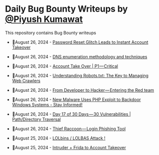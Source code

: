 # Daily Bug Bounty Writeups by [@Piyush Kumawat](https://twitter.com/piyush_supiy) 
This repository contains Bug Bounty writeups

<!-- BLOG-POST-LIST:START -->
 - 💯August 26, 2024 - [Password Reset Glitch Leads to Instant Account Takeover](https://bevijaygupta.medium.com/password-reset-glitch-leads-to-instant-account-takeover-a4e67b667eaf?source=rss------bug_bounty-5) 

 - 💯August 26, 2024 - [DNS enumeration methodology and techniques](https://systemweakness.com/dns-enumeration-methodology-and-techniques-1945fa4164fd?source=rss------bug_bounty-5) 

 - 💯August 26, 2024 - [Account Take Over | P1 — Critical](https://irsyadsec.medium.com/account-take-over-p1-critical-5468ce8218b9?source=rss------bug_bounty-5) 

 - 💯August 26, 2024 - [Understanding Robots.txt: The Key to Managing Web Crawlers](https://medium.com/@kanishk.k1410/understanding-robots-txt-the-key-to-managing-web-crawlers-04eda892ec92?source=rss------bug_bounty-5) 

 - 💯August 26, 2024 - [From Developer to Hacker — Entering the Red team](https://medium.com/@jonathanmondaut/from-developer-to-hacker-entering-the-red-team-8b50989b9464?source=rss------bug_bounty-5) 

 - 💯August 26, 2024 - [New Malware Uses PHP Exploit to Backdoor Windows Systems - Stay Informed!](https://medium.com/@realahmedmoses/new-malware-uses-php-exploit-to-backdoor-windows-systems-stay-informed-8df12e89391a?source=rss------bug_bounty-5) 

 - 💯August 26, 2024 - [Day 17 of 30 Days — 30 Vulnerabilities | Path/Directory Traversal](https://medium.com/@kumawatabhijeet2002/day-17-of-30-days-30-vulnerabilities-path-directory-traversal-008e92c07f23?source=rss------bug_bounty-5) 

 - 💯August 26, 2024 - [Thief Raccoon — Login Phishing Tool](https://medium.com/@bountyget/thief-raccoon-login-phishing-tool-59c574687aae?source=rss------bug_bounty-5) 

 - 💯August 25, 2024 - [LOLbins / LOLBAS Attack !](https://medium.com/@reemmoslem34/lolbins-lolbas-attack-006aad1ac364?source=rss------bug_bounty-5) 

 - 💯August 25, 2024 - [Intruder + Frida to Account Takeover](https://medium.com/@bilalresearcher/intruder-frida-to-account-takeover-548d4dd785ef?source=rss------bug_bounty-5) 
<!-- BLOG-POST-LIST:END -->
